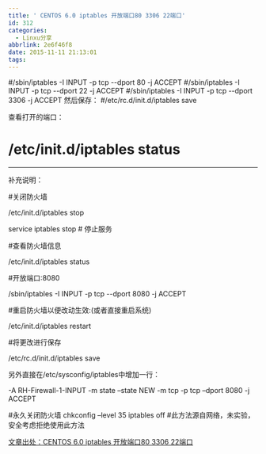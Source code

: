 ```yaml
---
title: ' CENTOS 6.0 iptables 开放端口80 3306 22端口'
id: 312
categories:
  - Linxu分享
abbrlink: 2e6f46f8
date: 2015-11-11 21:13:01
tags:
---
```


#/sbin/iptables -I INPUT -p tcp --dport 80 -j ACCEPT
#/sbin/iptables -I INPUT -p tcp --dport 22 -j ACCEPT
#/sbin/iptables -I INPUT -p tcp --dport 3306 -j ACCEPT
然后保存：
#/etc/rc.d/init.d/iptables save

查看打开的端口：

# /etc/init.d/iptables status

-------------------------------------------------------

补充说明：
<!--more-->

#关闭防火墙

/etc/init.d/iptables stop

service iptables stop # 停止服务

#查看防火墙信息

/etc/init.d/iptables status

#开放端口:8080

/sbin/iptables -I INPUT -p tcp --dport 8080 -j ACCEPT

#重启防火墙以便改动生效:(或者直接重启系统)

/etc/init.d/iptables restart

#将更改进行保存

/etc/rc.d/init.d/iptables save

另外直接在/etc/sysconfig/iptables中增加一行：

-A RH-Firewall-1-INPUT -m state –state NEW -m tcp -p tcp –dport 8080 -j ACCEPT

#永久关闭防火墙
chkconfig –level 35 iptables off #此方法源自网络，未实验，安全考虑拒绝使用此方法

[文章出处：CENTOS 6.0 iptables 开放端口80 3306 22端口](http://blog.sina.com.cn/s/blog_4c4a24db0100vb0h.html)